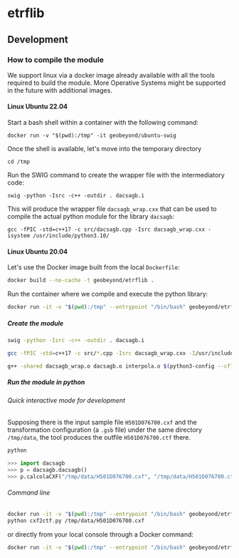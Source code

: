 # etrflib

## Development

### How to compile the module

We support linux via a docker image already available with all the tools required to build the module. More Operative Systems might be supported in the future with additional images.

#### Linux Ubuntu 22.04

Start a bash shell within a container with the following command:

```shell
docker run -v "$(pwd):/tmp" -it geobeyond/ubuntu-swig
```

Once the shell is available, let's move into the temporary directory

```shell
cd /tmp
```

Run the SWIG command to create the wrapper file with the intermediatory code:

```shell
swig -python -Isrc -c++ -outdir . dacsagb.i
```

This will produce the wrapper file `dacsagb_wrap.cxx` that can be used to compile the actual python module for the library `dacsagb`:

```shell
gcc -fPIC -std=c++17 -c src/dacsagb.cpp -Isrc dacsagb_wrap.cxx -isystem /usr/include/python3.10/
```

#### Linux Ubuntu 20.04

Let's use the Docker image built from the local `Dockerfile`:

```bash
docker build --no-cache -t geobeyond/etrflib .
```

Run the container where we compile and execute the python library:

```bash
docker run -it -v "$(pwd):/tmp" --entrypoint "/bin/bash" geobeyond/etrflib
```

##### Create the module

```bash
swig -python -Isrc -c++ -outdir . dacsagb.i
```

```bash
gcc -fPIC -std=c++17 -c src/*.cpp -Isrc dacsagb_wrap.cxx -I/usr/include/python3.10/
```

```bash
g++ -shared dacsagb_wrap.o dacsagb.o interpola.o $(python3-config --cflags --ldflags) -o _dacsagb.so
```

##### Run the module in python

###### Quick interactive mode for development

Supposing there is the input sample file `H501D076700.cxf` and the transformation configuration (a `.gsb` file) under the same directory
`/tmp/data`, the tool produces the outfile `H501D076700.ctf` there.

```bash
python
```

```python
>>> import dacsagb
>>> p = dacsagb.dacsagb()
>>> p.calcolaCXF("/tmp/data/H501D076700.cxf", "/tmp/data/H501D076700.ctf", "/tmp/data/H501D076700.log", "/tmp/data",4)
```

###### Command line

```bash
docker run -it -v "$(pwd):/tmp" --entrypoint "/bin/bash" geobeyond/etrflib
python cxf2ctf.py /tmp/data/H501D076700.cxf
```

or directly from your local console through a Docker command:

```bash
docker run -it -v "$(pwd):/tmp" --entrypoint "/bin/bash" geobeyond/etrflib -c "python cxf2ctf.py /tmp/data/H501D076700.cxf"
```
